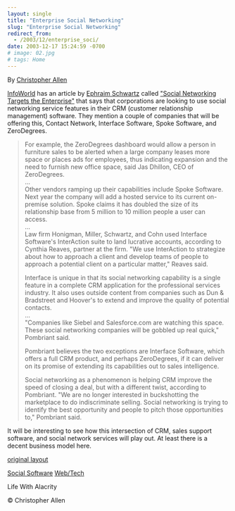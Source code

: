 ```yaml
---
layout: single
title: "Enterprise Social Networking"
slug: "Enterprise Social Networking"
redirect_from:
  - /2003/12/enterprise_soci/
date: 2003-12-17 15:24:59 -0700
# image: 02.jpg
# tags: Home
---
```


By [Christopher Allen](/about)

[InfoWorld](http://www.infoworld.com) has an article by [Ephraim Schwartz](http://www.infoworld.com/columnists/ephraim_reality.html) called ["Social Networking Targets the Enterprise"](http://www.infoworld.com/article/03/12/15/49NNsocial_1.html) that says that corporations are looking to use social networking service features in their CRM (customer relationship management) software. They mention a couple of companies that will be offering this, Contact Network, Interface Software, Spoke Software, and ZeroDegrees.

> For example, the ZeroDegrees dashboard would allow a person in furniture sales to be alerted when a large company leases more space or places ads for employees, thus indicating expansion and the need to furnish new office space, said Jas Dhillon, CEO of ZeroDegrees.  
> ...  
> Other vendors ramping up their capabilities include Spoke Software. Next year the company will add a hosted service to its current on-premise solution. Spoke claims it has doubled the size of its relationship base from 5 million to 10 million people a user can access.  
> ...  
> Law firm Honigman, Miller, Schwartz, and Cohn used Interface Software's InterAction suite to land lucrative accounts, according to Cynthia Reaves, partner at the firm. "We use InterAction to strategize about how to approach a client and develop teams of people to approach a potential client on a particular matter," Reaves said.
> 
> Interface is unique in that its social networking capability is a single feature in a complete CRM application for the professional services industry. It also uses outside content from companies such as Dun & Bradstreet and Hoover's to extend and improve the quality of potential contacts.  
> ...  
> "Companies like Siebel and Salesforce.com are watching this space. These social networking companies will be gobbled up real quick," Pombriant said.
> 
> Pombriant believes the two exceptions are Interface Software, which offers a full CRM product, and perhaps ZeroDegrees, if it can deliver on its promise of extending its capabilities out to sales intelligence.
> 
> Social networking as a phenomenon is helping CRM improve the speed of closing a deal, but with a different twist, according to Pombriant. "We are no longer interested in buckshotting the marketplace to do indiscriminate selling. Social networking is trying to identify the best opportunity and people to pitch those opportunities to," Pombriant said.

It will be interesting to see how this intersection of CRM, sales support software, and social network services will play out. At least there is a decent business model here.

[original layout](/previous/2003/12/enterprise_soci.html)

[Social Software](/tags/social-software/) [Web/Tech](/tags/web/tech/)

Life With Alacrity

© Christopher Allen